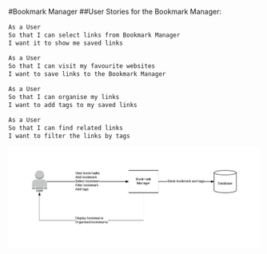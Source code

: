 #Bookmark Manager
##User Stories for the Bookmark Manager:

```
As a User
So that I can select links from Bookmark Manager
I want it to show me saved links
```
```
As a User
So that I can visit my favourite websites
I want to save links to the Bookmark Manager
```
```
As a User
So that I can organise my links
I want to add tags to my saved links
```
```
As a User
So that I can find related links
I want to filter the links by tags
```

![User Stories Diagram](image.jpeg)
